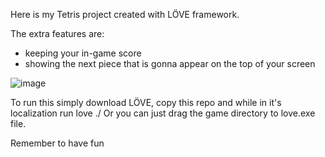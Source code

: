 Here is my Tetris project created with LÖVE framework.

The extra features are:
- keeping your in-game score
- showing the next piece that is gonna appear on the top of your screen

![image](https://github.com/user-attachments/assets/26a78f51-c528-4564-9d97-1ebd795d3e1f)

To run this simply download LÖVE, copy this repo and while in it's localization run love ./
Or you can just drag the game directory to love.exe file.

Remember to have fun

